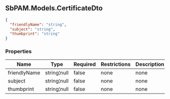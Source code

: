 
<h2 id="tocS_SbPAM.Models.CertificateDto">SbPAM.Models.CertificateDto</h2>

<a id="schemasbpam.models.certificatedto"></a>
<a id="schema_SbPAM.Models.CertificateDto"></a>
<a id="tocSsbpam.models.certificatedto"></a>
<a id="tocssbpam.models.certificatedto"></a>

```json
{
  "friendlyName": "string",
  "subject": "string",
  "thumbprint": "string"
}

```

### Properties

|Name|Type|Required|Restrictions|Description|
|---|---|---|---|---|
|friendlyName|string¦null|false|none|none|
|subject|string¦null|false|none|none|
|thumbprint|string¦null|false|none|none|


